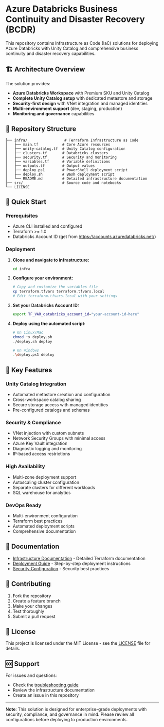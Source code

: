 # Azure Databricks Business Continuity and Disaster Recovery (BCDR)

This repository contains Infrastructure as Code (IaC) solutions for deploying Azure Databricks with Unity Catalog and comprehensive business continuity and disaster recovery capabilities.

## 🏗️ Architecture Overview

The solution provides:
- **Azure Databricks Workspace** with Premium SKU and Unity Catalog
- **Complete Unity Catalog setup** with dedicated metastore and storage
- **Security-first design** with VNet integration and managed identities
- **Multi-environment support** (dev, staging, production)
- **Monitoring and governance** capabilities

## 📁 Repository Structure

```
├── infra/                 # Terraform Infrastructure as Code
│   ├── main.tf           # Core Azure resources
│   ├── unity-catalog.tf  # Unity Catalog configuration
│   ├── clusters.tf       # Databricks clusters
│   ├── security.tf       # Security and monitoring
│   ├── variables.tf      # Variable definitions
│   ├── outputs.tf        # Output values
│   ├── deploy.ps1        # PowerShell deployment script
│   ├── deploy.sh         # Bash deployment script
│   └── README.md         # Detailed infrastructure documentation
├── src/                  # Source code and notebooks
└── LICENSE

```

## 🚀 Quick Start

### Prerequisites
- Azure CLI installed and configured
- Terraform >= 1.0
- Databricks Account ID (get from https://accounts.azuredatabricks.net/)

### Deployment
1. **Clone and navigate to infrastructure:**
   ```bash
   cd infra
   ```

2. **Configure your environment:**
   ```bash
   # Copy and customize the variables file
   cp terraform.tfvars terraform.tfvars.local
   # Edit terraform.tfvars.local with your settings
   ```

3. **Set your Databricks Account ID:**
   ```bash
   export TF_VAR_databricks_account_id="your-account-id-here"
   ```

4. **Deploy using the automated script:**
   ```bash
   # On Linux/Mac
   chmod +x deploy.sh
   ./deploy.sh deploy

   # On Windows
   .\deploy.ps1 deploy
   ```

## 🔧 Key Features

### Unity Catalog Integration
- Automated metastore creation and configuration
- Cross-workspace catalog sharing
- Secure storage access with managed identities
- Pre-configured catalogs and schemas

### Security & Compliance
- VNet injection with custom subnets
- Network Security Groups with minimal access
- Azure Key Vault integration
- Diagnostic logging and monitoring
- IP-based access restrictions

### High Availability
- Multi-zone deployment support
- Autoscaling cluster configuration
- Separate clusters for different workloads
- SQL warehouse for analytics

### DevOps Ready
- Multi-environment configuration
- Terraform best practices
- Automated deployment scripts
- Comprehensive documentation

## 📖 Documentation

- [Infrastructure Documentation](./infra/README.md) - Detailed Terraform documentation
- [Deployment Guide](./infra/README.md#getting-started) - Step-by-step deployment instructions
- [Security Configuration](./infra/README.md#security-best-practices) - Security best practices

## 🤝 Contributing

1. Fork the repository
2. Create a feature branch
3. Make your changes
4. Test thoroughly
5. Submit a pull request

## 📄 License

This project is licensed under the MIT License - see the [LICENSE](LICENSE) file for details.

## 🆘 Support

For issues and questions:
- Check the [troubleshooting guide](./infra/README.md#troubleshooting)
- Review the infrastructure documentation
- Create an issue in this repository

---

**Note**: This solution is designed for enterprise-grade deployments with security, compliance, and governance in mind. Please review all configurations before deploying to production environments.